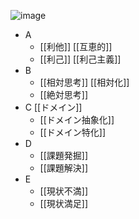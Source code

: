 
![image](https://gyazo.com/90f9cd1fe89838d53457ef5958327cf4/thumb/1000)
- A
    - [[利他]] [[互恵的]]
    - [[利己]] [[利己主義]]
- B
    - [[相対思考]] [[相対化]]
    - [[絶対思考]]
- C [[ドメイン]]
    - [[ドメイン抽象化]]
    - [[ドメイン特化]]
- D
    - [[課題発掘]]
    - [[課題解決]]
- E
    - [[現状不満]]
    - [[現状満足]]
